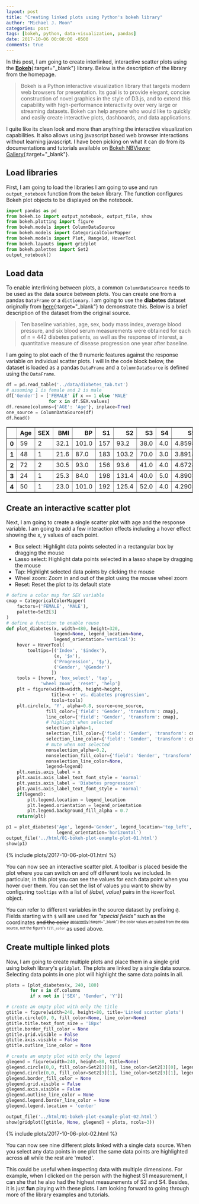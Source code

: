 ```yaml
---
layout: post
title: "Creating linked plots using Python's bokeh library"
author: "Michael J. Moon"
categories: post
tags: [bokeh, python, data-visualization, pandas]
date: 2017-10-06 00:00:00 -0500
comments: true
---
```

In this post, I am going to create interlinked, interactive scatter plots using the [**Bokeh**](https://bokeh.pydata.org/en/latest/ 'Bokeh homepage'){:target="_blank"} library. Below is the description of the library from the homepage.

> Bokeh is a Python interactive visualization library that targets modern web browsers for presentation. Its goal is to provide elegant, concise construction of novel graphics in the style of D3.js, and to extend this capability with high-performance interactivity over very large or streaming datasets. Bokeh can help anyone who would like to quickly and easily create interactive plots, dashboards, and data applications.

I quite like its clean look and more than anything the interactive visualization capabilities. It also allows using javascript based web browser interactions without learning javascript. I have been picking on what it can do from its documentations and tutorials available on [Bokeh NBViewer Gallery](http://nbviewer.jupyter.org/github/bokeh/bokeh-notebooks/blob/master/index.ipynb){:target="_blank"}.

## Load libraries
First, I am going to load the libraries I am going to use and run `output_notebook` function from the `bokeh` library. The function configures Bokeh plot objects to be displayed on the notebook.


```python
import pandas as pd
from bokeh.io import output_notebook, output_file, show
from bokeh.plotting import figure
from bokeh.models import ColumnDataSource
from bokeh.models import CategoricalColorMapper
from bokeh.models import Plot, Range1d, HoverTool
from bokeh.layouts import gridplot
from bokeh.palettes import Set2
output_notebook()
```

## Load data
To enable interlinking between plots, a common `ColumnDataSource` needs to be used as the data source between plots. You can create one from a pandas `DataFrame` or a `dictionary`. I am going to use the **diabetes** dataset originally from [here](http://www4.stat.ncsu.edu/~boos/var.select/diabetes.html){:target="_blank"} to demonstrate this. Below is a brief description of the dataset from the original source.

>Ten baseline variables, age, sex, body mass index, average blood pressure, and six blood serum measurements were obtained for each of n = 442 diabetes patients, as well as the response of interest, a quantitative measure of disease progression one year after baseline.

I am going to plot each of the 9 numeric features against the response variable on individual scatter plots. I will
In the code block below, the dataset is loaded as a pandas `DataFrame` and a `ColumnDataSource` is defined using the `DataFrame`.


```python
df = pd.read_table('../data/diabetes_tab.txt')
# assuming 1 is female and 2 is male
df['Gender'] = ['FEMALE' if x == 1 else 'MALE'
                for x in df.SEX.values]
df.rename(columns={'AGE': 'Age'}, inplace=True)
one_source = ColumnDataSource(df)
df.head()
```


<div class="tablecontainer">
<table border="1" class="dataframe">
  <thead>
    <tr style="text-align: right;">
      <th></th>
      <th>Age</th>
      <th>SEX</th>
      <th>BMI</th>
      <th>BP</th>
      <th>S1</th>
      <th>S2</th>
      <th>S3</th>
      <th>S4</th>
      <th>S5</th>
      <th>S6</th>
      <th>Y</th>
      <th>Gender</th>
    </tr>
  </thead>
  <tbody>
    <tr>
      <th>0</th>
      <td>59</td>
      <td>2</td>
      <td>32.1</td>
      <td>101.0</td>
      <td>157</td>
      <td>93.2</td>
      <td>38.0</td>
      <td>4.0</td>
      <td>4.8598</td>
      <td>87</td>
      <td>151</td>
      <td>MALE</td>
    </tr>
    <tr>
      <th>1</th>
      <td>48</td>
      <td>1</td>
      <td>21.6</td>
      <td>87.0</td>
      <td>183</td>
      <td>103.2</td>
      <td>70.0</td>
      <td>3.0</td>
      <td>3.8918</td>
      <td>69</td>
      <td>75</td>
      <td>FEMALE</td>
    </tr>
    <tr>
      <th>2</th>
      <td>72</td>
      <td>2</td>
      <td>30.5</td>
      <td>93.0</td>
      <td>156</td>
      <td>93.6</td>
      <td>41.0</td>
      <td>4.0</td>
      <td>4.6728</td>
      <td>85</td>
      <td>141</td>
      <td>MALE</td>
    </tr>
    <tr>
      <th>3</th>
      <td>24</td>
      <td>1</td>
      <td>25.3</td>
      <td>84.0</td>
      <td>198</td>
      <td>131.4</td>
      <td>40.0</td>
      <td>5.0</td>
      <td>4.8903</td>
      <td>89</td>
      <td>206</td>
      <td>FEMALE</td>
    </tr>
    <tr>
      <th>4</th>
      <td>50</td>
      <td>1</td>
      <td>23.0</td>
      <td>101.0</td>
      <td>192</td>
      <td>125.4</td>
      <td>52.0</td>
      <td>4.0</td>
      <td>4.2905</td>
      <td>80</td>
      <td>135</td>
      <td>FEMALE</td>
    </tr>
  </tbody>
</table>
</div>



## Create an interactive scatter plot
Next, I am going to create a single scatter plot with age and the response variable. I am going to add a few interaction effects including a hover effect showing the x, y values of each point.
+ Box select: Highlight data points selected in a rectangular box by dragging the mouse
+ Lasso select: Highlight data points selected in a lasso shape by dragging the mouse
+ Tap: Highlight selected data points by clicking the mouse
+ Wheel zoom: Zoom in and out of the plot using the mouse wheel zoom
+ Reset: Reset the plot to its default state


```python
# define a color map for SEX variable
cmap = CategoricalColorMapper(
    factors=('FEMALE', 'MALE'),
    palette=Set2[3]
)
# define a function to enable reuse
def plot_diabetes(x, width=480, height=320,
                  legend=None, legend_location=None,
                  legend_orientation='vertical'):
    hover = HoverTool(
        tooltips=[('Index', '$index'),
                  (x, '$x'),
                  ('Progression', '$y'),
                  ('Gender', '@Gender')
                 ])
    tools = [hover, 'box_select', 'tap',
             'wheel_zoom', 'reset', 'help']
    plt = figure(width=width, height=height,
                 title=x +' vs. diabetes progression',
                 tools=tools)
    plt.circle(x, 'Y', alpha=0.8, source=one_source,
               fill_color={'field': 'Gender', 'transform': cmap},
               line_color={'field': 'Gender', 'transform': cmap},
               # highlight when selected
               selection_alpha=1,
               selection_fill_color={'field': 'Gender', 'transform': cmap},
               selection_line_color={'field': 'Gender', 'transform': cmap},
               # mute when not selected
               nonselection_alpha=0.2,
               nonselection_fill_color={'field': 'Gender', 'transform': cmap},
               nonselection_line_color=None,
               legend=legend)
    plt.xaxis.axis_label = x
    plt.xaxis.axis_label_text_font_style = 'normal'
    plt.yaxis.axis_label = 'Diabetes progression'
    plt.yaxis.axis_label_text_font_style = 'normal'
    if(legend):
        plt.legend.location = legend_location
        plt.legend.orientation = legend_orientation
        plt.legend.background_fill_alpha = 0.7
    return(plt)

p1 = plot_diabetes('Age', legend='Gender', legend_location='top_left',
                   legend_orientation='horizontal')
output_file('../html/01-bokeh-plot-example-plot-01.html')
show(p1)

```

{% include plots/2017-10-06-plot-01.html %}


You can now see an interactive scatter plot. A toolbar is placed beside the plot where you can switch on and off different tools we included. In particular, in this plot you can see the values for each data point when you hover over them. You can set the list of values you want to show by configuring `tooltips` with a list of *(label, value)* pairs in the `HoverTool` object.

You can refer to different variables in the source dataset by prefixing `@`. Fields starting with `$` will are used for *"special fields"* such as the coordinates <s>and the color</s> <sup><sub>[apparently](https://stackoverflow.com/questions/41708509/bokeh-color-not-appearing-on-hover-tooltip){:target="_blank"} the color values are pulled from the data source, not the figure's `fill_color`</sub></sup> as used above.



## Create multiple linked plots
Now, I am going to create multiple plots and place them in a single grid using bokeh library's `gridplot`. The plots are linked by a single data source. Selecting data points in one plot will highlight the same data points in all.


```python
plots = [plot_diabetes(x, 240, 180)
         for x in df.columns
         if x not in ['SEX', 'Gender', 'Y']]

# create an empty plot with only the title
gtitle = figure(width=240, height=80, title='Linked scatter plots')
gtitle.circle(0, 0, fill_color=None, line_color=None)
gtitle.title.text_font_size = '18px'
gtitle.border_fill_color = None
gtitle.grid.visible = False
gtitle.axis.visible = False
gtitle.outline_line_color = None

# create an empty plot with only the legend
glegend = figure(width=240, height=80, title=None)
glegend.circle(0,0, fill_color=Set2[3][0], line_color=Set2[3][0], legend='FEMALE')
glegend.circle(0,0, fill_color=Set2[3][1], line_color=Set2[3][1], legend='MALE')
glegend.border_fill_color = None
glegend.grid.visible = False
glegend.axis.visible = False
glegend.outline_line_color = None
glegend.legend.border_line_color = None
glegend.legend.location = 'center'

output_file('../html/01-bokeh-plot-example-plot-02.html')
show(gridplot([gtitle, None, glegend] + plots, ncols=3))
```

{% include plots/2017-10-06-plot-02.html %}


You can now see nine different plots linked with a single data source. When you select any data points in one plot the same data points are highlighted across all while the rest are 'muted'.

This could be useful when inspecting data with multiple dimensions. For example, when I clicked on the person with the highest S1 measurement, I can she that he also had the highest measurements of S2 and S4. Besides, it is just **fun** playing with these plots. I am looking forward to going through more of the library examples and tutorials.
